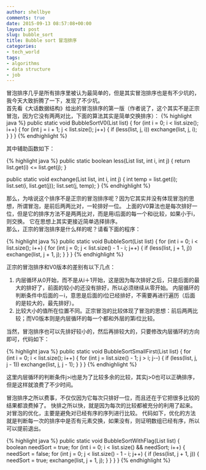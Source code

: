 ```yaml
---
author: shellbye
comments: true
date: 2015-09-13 08:57:08+00:00
layout: post
slug: bubble_sort
title: Bubble sort 冒泡排序
categories:
- tech_world
tags:
- algorithms
- data structure
- job
---
```


冒泡排序几乎是所有排序里被认为最简单的，但是其实冒泡排序也是有不少坑的，我今天大致折腾了一下，发现了不少坑。  
首先看《大话数据结构》给出的冒泡排序的第一版（作者说了，这个其实不是正宗冒泡，因为它没有两两对比，下面的算法其实是简单交换排序）：
{% highlight java %}
public static void BubbleSortV0(List<Integer> list) {
    for (int i = 0; i < list.size(); i++) {
        for (int j = i + 1; j < list.size(); j++) {
            if (less(list, j, i))
                exchange(list, j, i);
        }
    }
}
{% endhighlight %}

其中辅助函数如下：

{% highlight java %}
public static boolean less(List<Integer> list, int i, int j) {
    return list.get(i) <= list.get(j);
}

public static void exchange(List<Integer> list, int i, int j) {
    int temp = list.get(i);
    list.set(i, list.get(j));
    list.set(j, temp);
}
{% endhighlight %}

那么，为啥说这个排序不是正宗的冒泡排序呢？因为它其实并没有体现冒泡的思想，所谓冒泡，是前后两两比对，一轮排好一位。
上面的V0算法也是每次排好一位，但是它的排序方法不是两两比对，而是用i后面的每一个和i比较，如果小于i，则交换。
它在思想上其实更接近简单选择排序。  
那么，正宗的冒泡排序是什么样的呢？请看下面的程序：  

{% highlight java %}
public static void BubbleSort(List<Integer> list) {
    for (int i = 0; i < list.size(); i++) {
        for (int j = 0; j < list.size() - 1 - i; j++) {
            if (less(list, j + 1, j))
                exchange(list, j + 1, j);
        }
    }
}
{% endhighlight %}

正宗的冒泡排序和V0版本的差别有以下几点：  
1. 内层循环从0开始，而不是从i＋1开始，这是因为每次排好之后，只是后面的最大的排好了，前面的较小的还没有排好，所以必须继续从零开始。
内层循环的判断条件中后面的－i，意思是后面的i位已经排好，不需要再进行遍历（后面的是较大的，最先排好）。  
2. 比较大小的值所在位置不同。正宗冒泡的比较体现了冒泡的思想：前后两两比较；而V0版本则是内层循环的每一个都和外层的第i位比较。  

当然，冒泡排序也可以先排好较小的，然后再排较大的，只要修改内层循环的方向即可，代码如下：

{% highlight java %}
public static void BubbleSortSmallFirst(List<Integer> list) {
    for (int i = 0; i < list.size(); i++) {
        for (int j = list.size() - 1; j > i; j--) {
            if (less(list, j, j - 1))
                exchange(list, j, j - 1);
        }
    }
}
{% endhighlight %}

这里内层循环的判断条件j>i也是为了比较多余的比较，其实j>0也可以正确排序，但是这样就浪费了不少时间。  

冒泡排序之所以费事，不仅仅因为它每次只排好一位，而且还在于它把很多比较的结果都浪费掉了。
快排之所以快，就是因为每次的比较都被充分的利用了起来。对冒泡的优化，主要是避免对已经有序的序列进行比较。
代码如下，优化的方法就是判断每一次的排序中是否有元素交换，如果没有，则证明数组已经有序，所以可以提前退出。  

{% highlight java %}
public static void BubbleSortWithFlag(List<Integer> list) {
    boolean needSort = true;
    for (int i = 0; i < list.size() && needSort; i++) {
        needSort = false;
        for (int j = 0; j < list.size() - 1 - i; j++) {
            if (less(list, j + 1, j)) {
                needSort = true;
                exchange(list, j + 1, j);
            }
        }
    }
}
{% endhighlight %}
